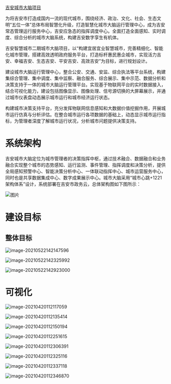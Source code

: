 [吉安城市大脑项目](https://mp.weixin.qq.com/s?__biz=MzA3ODA1MzMwNw==&mid=2650517821&idx=1&sn=70928cc7f9d7dc82d42f58660ff54139&chksm=8747bbe9b03032ff55f19d522b18341d1665ec4ab0aa370a1f85007a4b6d02e710a18bd93666&mpshare=1&scene=24&srcid=0415H0Yeq80ERBkuxTQ9NSLA&sharer_sharetime=1618496890875&sharer_shareid=63281a6430fc669a5b286c6a03545e04#rd)



为将吉安市打造成国内一流的现代城市，围绕经济、政治、文化、社会、生态文明“五位一体”总体布局智慧化升级，打造智慧化城市大脑运行管理中心，成为吉安常态管理运行服务中心，吉安应急态的指挥调度中心。全面打造全面感知、实时调度、综合分析的城市大脑系统，构建吉安数字孪生有机体。

吉安智慧城市二期城市大脑项目，以“构建宜居宜业智慧城市，完善精细化、智能化城市管理，搭建高效透明政府服务平台，打造标杆惠民惠企城市，实现活力吉安、幸福吉安、生态吉安、平安吉安、高效吉安”为目标，进行规划设计。

建设城市大脑运行管理中心，整合公安、交通、安监、综合执法等平台系统，构建集综合管理、集中调度、集中监察、融合服务、综合展示、集中示范、数据分析和决策支持于一体的城市大脑运行管理平台。实现基于物联网平台的实时数据接入，结合可视化能力，建设包括图像显示、图像处理、信号源切换的大屏幕展示，并通过城市仪表盘动态展示城市运行和城市经济运行状态。

构建城市决策支持平台，充分发挥物联网信息感知和大数据价值挖掘作用，开展城市运行仿真与分析评估。在整合城市运行各项数据的基础上，动态显示城市运行指标，为管理者深度了解城市运行状况，分析城市问题提供决策支持。

# 系统架构

吉安城市大脑定位为城市管理者的决策指挥中枢，通过技术融合、数据融合和业务融合实现整个城市的态势感知、运行监测、事件管理、指挥调度和决策分析，提供全局感知预警中心、智能决策分析中心、一体联动指挥中心、城市运营服务中心，同时也是共享数据集成中心、数字成果展示中心。城市大脑采用“城市心跳+1221架构体系”设计，系统部署在吉安市政务云，总体架构图如下图所示：

![图片](https://mmbiz.qpic.cn/mmbiz_png/v1hBUnx9Fm1DWoFjNb9ZZ7RHlISDasyHp51BziayE2gWkWCjW8dRrB6DH1aZgZVT0rGC2Floj07WeBtxyNVqnww/640?wx_fmt=png&tp=webp&wxfrom=5&wx_lazy=1&wx_co=1)



# 建设目标

## 整体目标

![image-20210522142147596](https://gitee.com/AiShiYuShiJiePingXing/img/raw/master/img/image-20210522142147596.png)

![image-20210522142325992](https://gitee.com/AiShiYuShiJiePingXing/img/raw/master/img/image-20210522142325992.png)

![image-20210522142923000](https://gitee.com/AiShiYuShiJiePingXing/img/raw/master/img/image-20210522142923000.png)



# 可视化

![image-20210420112117059](https://gitee.com/AiShiYuShiJiePingXing/img/raw/master/img/image-20210420112117059.png)

![image-20210420112135414](https://gitee.com/AiShiYuShiJiePingXing/img/raw/master/img/image-20210420112135414.png)

![image-20210420112150194](https://gitee.com/AiShiYuShiJiePingXing/img/raw/master/img/image-20210420112150194.png)

![image-20210420112251615](https://gitee.com/AiShiYuShiJiePingXing/img/raw/master/img/image-20210420112251615.png)

![image-20210420112306391](https://gitee.com/AiShiYuShiJiePingXing/img/raw/master/img/image-20210420112306391.png)

![image-20210420112325116](https://gitee.com/AiShiYuShiJiePingXing/img/raw/master/img/image-20210420112325116.png)

![image-20210420112337118](https://gitee.com/AiShiYuShiJiePingXing/img/raw/master/img/image-20210420112337118.png)

![image-20210420112346870](https://gitee.com/AiShiYuShiJiePingXing/img/raw/master/img/image-20210420112346870.png)